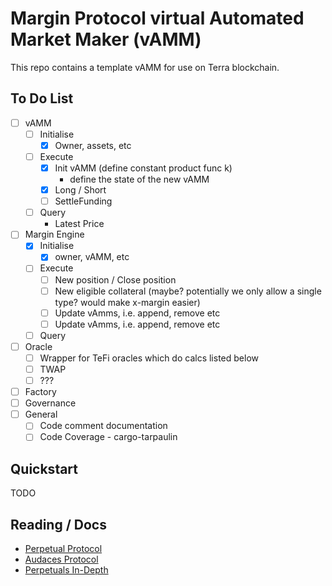 # Margin Protocol virtual Automated Market Maker (vAMM)

This repo contains a template vAMM for use on Terra blockchain.

## To Do List

- [ ] vAMM
    - [ ] Initialise
        - [x] Owner, assets, etc
    - [ ] Execute
        - [x] Init vAMM (define constant product func k)
            - define the state of the new vAMM
        - [x] Long / Short
        - [ ] SettleFunding
    - [ ] Query
        - Latest Price
- [ ] Margin Engine
    - [x] Initialise
        - [x] owner, vAMM, etc
    - [ ] Execute
        - [ ] New position / Close position
        - [ ] New eligible collateral (maybe? potentially we only allow a single type? would make x-margin easier)
        - [ ] Update vAmms, i.e. append, remove etc
        - [ ] Update vAmms, i.e. append, remove etc
    - [ ] Query
- [ ] Oracle
  - [ ] Wrapper for TeFi oracles which do calcs listed below
  - [ ] TWAP
  - [ ] ???
- [ ] Factory
- [ ] Governance
- [ ] General
  - [ ] Code comment documentation
  - [ ] Code Coverage - cargo-tarpaulin   

## Quickstart

TODO

## Reading / Docs

* [Perpetual Protocol](https://docs.perp.fi/getting-started/how-it-works/trading)
* [Audaces Protocol](https://docs.bonfida.org/collection/v/help/audaces-perpetuals/white-paper)
* [Perpetuals In-Depth](https://0xkowloon.substack.com/p/dissecting-the-perpetual-protocol)

